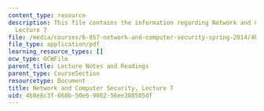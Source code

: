 ```yaml
---
content_type: resource
description: This file contains the information regarding Network and Computer Security,
  Lecture 7
file: /media/courses/6-857-network-and-computer-security-spring-2014/4b8e8c3f668b50e6986256ee388585df_MIT6_857S14_Lec07.pdf
file_type: application/pdf
learning_resource_types: []
ocw_type: OCWFile
parent_title: Lecture Notes and Readings
parent_type: CourseSection
resourcetype: Document
title: Network and Computer Security, Lecture 7
uid: 4b8e8c3f-668b-50e6-9862-56ee388585df
---
```

